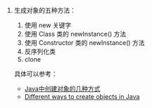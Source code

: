 1. 生成对象的五种方法：

   1. 使用 new 关键字
   2. 使用 Class 类的 newInstance() 方法
   3. 使用 Constructor 类的 newInstance() 方法
   4. 反序列化类
   5. clone

   具体可以参考：

   - [Java中创建对象的几种方式](https://blog.csdn.net/hustzw07/article/details/72518298)
   - [Different ways to create objects in Java](https://www.geeksforgeeks.org/different-ways-create-objects-java/)

   